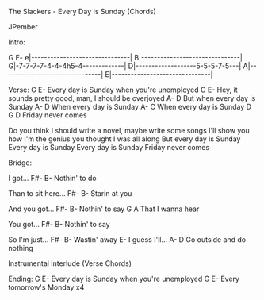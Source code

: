 The Slackers - Every Day Is Sunday (Chords)


JPember


Intro:

   G                 E-
e|-------------------------------|
B|-------------------------------|
G|-7-7-7-7-4-4-4h5-4-------------|
D|-------------------5-5-5-7-5---|
A|-------------------------------|
E|-------------------------------|


Verse:
G                                 E-
  Every day is Sunday when you're unemployed
G                                              E-
  Hey, it sounds pretty good, man, I should be overjoyed
   A-                  D
But when every day is Sunday
A-                   D
  When every day is Sunday
A-                   C
  When every day is Sunday
 D            G     D
Friday never comes


Do you think I should write a novel, maybe write some songs
I'll show you how I'm the genius you thought I was all along
But every day is Sunday
Every day is Sunday
Every day is Sunday
Friday never comes


Bridge:


I got...
F#-            B-
   Nothin' to do

Than to sit here...
F#-           B-
   Starin at you

And you got...
F#-            B-
   Nothin' to say
              G   A
That I wanna hear


You got...
F#-            B-
   Nothin' to say

So I'm just...
F#-          B-
   Wastin' away
               E-
I guess I'll...
                   A-     D
Go outside and do nothing


Instrumental Interlude (Verse Chords)


Ending:
G                                 E-
  Every day is Sunday when you're unemployed
G                   E-
  Every tomorrow's Monday   x4